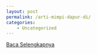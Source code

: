 ```yaml
---
layout: post
permalink: /arti-mimpi-dapur-di/
categories:
    - Uncategorized
---
```


[Baca Selengkapnya](/08)